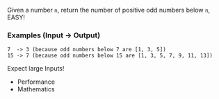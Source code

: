 Given a number `n`, return the number of positive odd numbers below `n`, EASY!

### Examples (Input -> Output)

```
7  -> 3 (because odd numbers below 7 are [1, 3, 5])
15 -> 7 (because odd numbers below 15 are [1, 3, 5, 7, 9, 11, 13])
```

Expect large Inputs!

- Performance
- Mathematics
